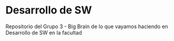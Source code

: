 # Desarrollo de SW
Repositorio del Grupo 3 - Big Brain de lo que vayamos haciendo en Desarrollo de SW en la facultad
